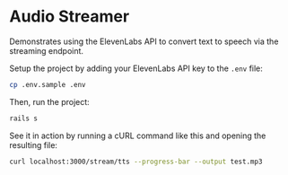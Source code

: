 # Audio Streamer

Demonstrates using the ElevenLabs API to convert text to speech via the streaming endpoint.

Setup the project by adding your ElevenLabs API key to the `.env` file:

```bash
cp .env.sample .env
```

Then, run the project:

```bash
rails s
```

See it in action by running a cURL command like this and opening the resulting file:

```bash
curl localhost:3000/stream/tts --progress-bar --output test.mp3
```
